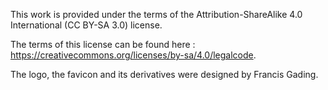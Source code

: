 This work is provided under the terms of the Attribution-ShareAlike 4.0 International (CC BY-SA 3.0) license.

The terms of this license can be found here : https://creativecommons.org/licenses/by-sa/4.0/legalcode.

The logo, the favicon and its derivatives were designed by Francis Gading.
